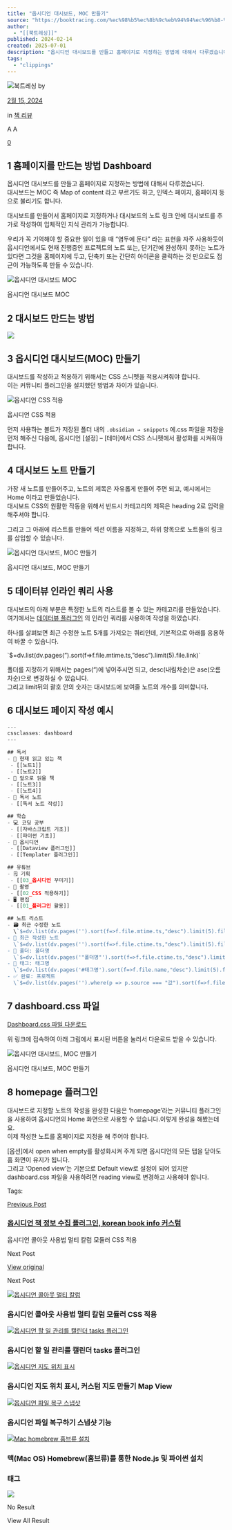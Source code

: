 ```yaml
---
title: "옵시디언 대시보드, MOC 만들기"
source: "https://booktracing.com/%ec%98%b5%ec%8b%9c%eb%94%94%ec%96%b8-%eb%8c%80%ec%8b%9c%eb%b3%b4%eb%93%9c-moc-%ec%9d%b8%eb%8d%b1%ec%8a%a4-%eb%85%b8%ed%8a%b8/"
author:
  - "[[북트레싱]]"
published: 2024-02-14
created: 2025-07-01
description: "옵시디언 대시보드를 만들고 홈페이지로 지정하는 방법에 대해서 다루겠습니다.대시보드는 MOC 즉 Map of content 라고 부르기도 하고, 인덱스 페이지, 홈페이지 등으로 불리기도 합니다."
tags:
  - "clippings"
---
```

![북트레싱](https://secure.gravatar.com/avatar/11941127f7b84c939019207d4f24b5d316232341844f140465343801c8cbf3cc?s=80&d=mm&r=g) by

[2월 15, 2024](https://booktracing.com/%ec%98%b5%ec%8b%9c%eb%94%94%ec%96%b8-%eb%8c%80%ec%8b%9c%eb%b3%b4%eb%93%9c-moc-%ec%9d%b8%eb%8d%b1%ec%8a%a4-%eb%85%b8%ed%8a%b8/)

in [책 리뷰](https://booktracing.com/book-reviews/)

A A

[0](https://booktracing.com/%ec%98%b5%ec%8b%9c%eb%94%94%ec%96%b8-%eb%8c%80%ec%8b%9c%eb%b3%b4%eb%93%9c-moc-%ec%9d%b8%eb%8d%b1%ec%8a%a4-%eb%85%b8%ed%8a%b8/#comments)

## 1 홈페이지를 만드는 방법 Dashboard

옵시디언 대시보드를 만들고 홈페이지로 지정하는 방법에 대해서 다루겠습니다.  
대시보드는 MOC 즉 Map of content 라고 부르기도 하고, 인덱스 페이지, 홈페이지 등으로 불리기도 합니다.

대시보드를 만들어서 홈페이지로 지정하거나 대시보드의 노트 링크 안에 대시보드를 추가로 작성하여 입체적인 지식 관리가 가능합니다.

우리가 꼭 기억해야 할 중요한 일이 있을 때 “염두에 둔다” 라는 표현을 자주 사용하듯이 옵시디언에서도 현재 진행중인 프로젝트의 노트 또는, 단기간에 완성하지 못하는 노트가 있다면 그것을 홈페이지에 두고, 단축키 또는 간단히 아이콘을 클릭하는 것 만으로도 접근이 가능하도록 만들 수 있습니다.

![옵시디언 대시보드 MOC](https://booktracing.com/wp-content/uploads/2024/02/02-14-2024-20.30.48-1024x800.webp)

옵시디언 대시보드 MOC

## 2 대시보드 만드는 방법

![](https://www.youtube.com/watch?v=JknCCe1k9UY)

## 3 옵시디언 대시보드(MOC) 만들기

대시보드를 작성하고 적용하기 위해서는 CSS 스니펫을 적용시켜줘야 합니다.  
이는 커뮤니티 플러그인을 설치했던 방법과 차이가 있습니다.

![옵시디언 CSS 적용](https://booktracing.com/wp-content/uploads/2024/02/02-14-2024-20.17.47-1024x317.webp)

옵시디언 CSS 적용

먼저 사용하는 볼트가 저장된 폴더 내의 `.obsidian → snippets` 에.css 파일을 저장을 먼저 해주신 다음에, 옵시디언 \[설정\] – \[테마\]에서 CSS 스니펫에서 활성화를 시켜줘야 합니다.

## 4 대시보드 노트 만들기

가장 새 노트를 만들어주고, 노트의 제목은 자유롭게 만들어 주면 되고, 예시에서는 Home 이라고 만들었습니다.  
대시보드 CSS의 원활한 작동을 위해서 반드시 카테고리의 제목은 heading 2로 입력을 해주셔야 합니다.

그리고 그 아래에 리스트를 만들어 섹션 이름을 지정하고, 하위 항목으로 노트들의 링크를 삽입할 수 있습니다.

![옵시디언 대시보드, MOC 만들기](https://booktracing.com/wp-content/uploads/2024/02/02-14-2024-20.33.15.webp)

옵시디언 대시보드, MOC 만들기

## 5 데이터뷰 인라인 쿼리 사용

대시보드의 아래 부분은 특정한 노트의 리스트를 볼 수 있는 카테고리를 만들었습니다.  
여기에서는 [데이터뷰 플러그인](https://booktracing.com/%ec%98%b5%ec%8b%9c%eb%94%94%ec%96%b8-%eb%8d%b0%ec%9d%b4%ed%84%b0%eb%b7%b0-%ed%94%8c%eb%9f%ac%ea%b7%b8%ec%9d%b8-dataview/) 의 인라인 쿼리를 사용하여 작성을 하였습니다.

하나를 살펴보면 최근 수정한 노트 5개를 가져오는 쿼리인데, 기본적으로 아래를 응용하여 바꿀 수 있습니다.

\`$=dv.list(dv.pages(”).sort(f=>f.file.mtime.ts,”desc”).limit(5).file.link)\`

폴더를 지정하기 위해서는 pages(“)에 넣어주시면 되고, desc(내림차순)은 ase(오름차순)으로 변경하실 수 있습니다.  
그리고 limit뒤의 괄호 안의 숫자는 대시보드에 보여줄 노트의 개수를 의미합니다.

## 6 대시보드 페이지 작성 예시

```js
---
cssclasses: dashboard
---

## 독서
- 📗 현재 읽고 있는 책
 - [[노트1]]
 - [[노트2]]
- 📕 앞으로 읽을 책
 - [[노트3]]
 - [[노트4]]
- 📘 독서 노트
 - [[독서 노트 작성]]

## 학습
- 💻 코딩 공부
 - [[자바스크립트 기초]]
 - [[파이썬 기초]]
- 💜 옵시디언
 - [[Dataview 플러그인]]
 - [[Templater 플러그인]]

## 유튜브
- 🗒 기획
 - [[03_옵시디언 꾸미기]]
- 🎥 촬영
 - [[02_CSS 적용하기]]
- 🖥 편집
 - [[01_플러그인 활용]]

## 노트 리스트
- 🗃 최근 수정한 노트
  \`$=dv.list(dv.pages('').sort(f=>f.file.mtime.ts,"desc").limit(5).file.link)\`
- 📝 최근 작성한 노트
  \`$=dv.list(dv.pages('').sort(f=>f.file.ctime.ts,"desc").limit(5).file.link)\`
- 📁 폴더: 폴더명
  \`$=dv.list(dv.pages('"폴더명"').sort(f=>f.file.ctime.ts,"desc").limit(5).file.link)\`
- 🔖 태그: 태그명
  \`$=dv.list(dv.pages('#태그명').sort(f=>f.file.name,"desc").limit(5).file.link)\`
- ✅ 완료: 프로젝트
  \`$=dv.list(dv.pages('').where(p => p.source === "값").sort(f=>f.file.name, "asc").limit(5).file.link)\`
```

## 7 dashboard.css 파일

[Dashboard.css 파일 다운로드](https://github.com/BookTracing/dashboard/blob/main/dashboard.css)

위 링크에 접속하여 아래 그림에서 표시된 버튼을 눌러서 다운로드 받을 수 있습니다.

![옵시디언 대시보드, MOC 만들기](https://booktracing.com/wp-content/uploads/2024/02/02-14-2024-21.05.52-1024x378.png)

옵시디언 대시보드, MOC 만들기

## 8 homepage 플러그인

대시보드로 지정할 노트의 작성을 완성한 다음은 ‘homepage’라는 커뮤니티 플러그인을 사용하여 옵시디언의 Home 화면으로 사용할 수 있습니다.이렇게 완성을 해봤는데요.  
이제 작성한 노트를 홈페이지로 지정을 해 주어야 합니다.  

\[옵션\]에서 open when empty를 활성화시켜 주게 되면 옵시디언의 모든 탭을 닫아도 홈 화면이 유지가 됩니다.  
그리고 ‘Opened view’는 기본으로 Default view로 설정이 되어 있지만 dashboard.css 파일을 사용하려면 reading view로 변경하고 사용해야 합니다.

Tags:

[Previous Post](https://booktracing.com/%ec%b1%85-%ec%a0%95%eb%b3%b4-%ec%88%98%ec%a7%91-%ed%94%8c%eb%9f%ac%ea%b7%b8%ec%9d%b8-korean-book-info/)

### [옵시디언 책 정보 수집 플러그인, korean book info 커스텀](https://booktracing.com/%ec%b1%85-%ec%a0%95%eb%b3%b4-%ec%88%98%ec%a7%91-%ed%94%8c%eb%9f%ac%ea%b7%b8%ec%9d%b8-korean-book-info/)

옵시디언 콜아웃 사용법 멀티 칼럼 모듈러 CSS 적용

Next Post

[View original](https://booktracing.com/%ec%98%b5%ec%8b%9c%eb%94%94%ec%96%b8-%ec%bd%9c%ec%95%84%ec%9b%83-%eb%a9%80%ed%8b%b0-%ec%b9%bc%eb%9f%bc/)

Next Post

[![옵시디언 콜아웃 멀티 칼럼](https://booktracing.com/wp-content/uploads/2024/02/%EC%98%B5%EC%8B%9C%EB%94%94%EC%96%B8-%EC%BD%9C%EC%95%84%EC%9B%83-75x75.webp)](https://booktracing.com/%ec%98%b5%ec%8b%9c%eb%94%94%ec%96%b8-%ec%bd%9c%ec%95%84%ec%9b%83-%eb%a9%80%ed%8b%b0-%ec%b9%bc%eb%9f%bc/)

### 옵시디언 콜아웃 사용법 멀티 칼럼 모듈러 CSS 적용

[![옵시디언 할 일 관리를 캘린더 tasks 플러그인](https://booktracing.com/wp-content/uploads/2024/03/tasks-%EC%BA%98%EB%A6%B0%EB%8D%94-75x75.webp)](https://booktracing.com/%ec%98%b5%ec%8b%9c%eb%94%94%ec%96%b8-%ec%ba%98%eb%a6%b0%eb%8d%94-tasks/)

### 옵시디언 할 일 관리를 캘린더 tasks 플러그인

[![옵시디언 지도 위치 표시](https://booktracing.com/wp-content/uploads/2024/04/%EC%98%B5%EC%8B%9C%EB%94%94%EC%96%B8-%EC%A7%80%EB%8F%84-%EC%9C%84%EC%B9%98-%ED%91%9C%EC%8B%9C-75x75.webp)](https://booktracing.com/%ec%98%b5%ec%8b%9c%eb%94%94%ec%96%b8-%ec%a7%80%eb%8f%84-%ec%9c%84%ec%b9%98-%ed%91%9c%ec%8b%9c/)

### 옵시디언 지도 위치 표시, 커스텀 지도 만들기 Map View

[![옵시디언 파일 복구 스냅샷](https://booktracing.com/wp-content/uploads/2024/04/%EC%98%B5%EC%8B%9C%EB%94%94%EC%96%B8-%ED%8C%8C%EC%9D%BC-%EB%B3%B5%EA%B5%AC-%EC%8A%A4%EB%83%85%EC%83%B7-75x75.webp)](https://booktracing.com/%ec%98%b5%ec%8b%9c%eb%94%94%ec%96%b8-%ed%8c%8c%ec%9d%bc-%eb%b3%b5%ea%b5%ac-%ec%8a%a4%eb%83%85%ec%83%b7/)

### 옵시디언 파일 복구하기 스냅샷 기능

[![Mac homebrew 홈브류 설치](https://booktracing.com/wp-content/uploads/2024/05/Mac-homebrew-%ED%99%88%EB%B8%8C%EB%A5%98-%EC%84%A4%EC%B9%98-75x75.webp)](https://booktracing.com/mac-homebrew-nodejs-python-terminal/)

### 맥(Mac OS) Homebrew(홈브류)를 통한 Node.js 및 파이썬 설치

### 태그

![](https://booktracing.com/wp-content/uploads/2023/09/%EB%B6%81%ED%8A%B8%EB%9E%98%EC%8B%B1-%EC%95%BC%EA%B0%84%EB%AA%A8%EB%93%9C-%EC%A0%84%ED%99%98-1.png) 

No Result

View All Result